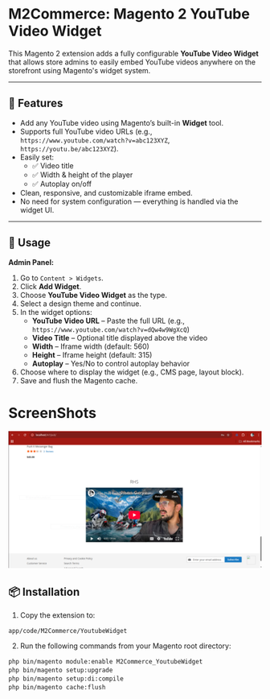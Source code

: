 # M2Commerce: Magento 2 YouTube Video Widget

This Magento 2 extension adds a fully configurable **YouTube Video Widget** that allows store admins to easily embed YouTube videos anywhere on the storefront using Magento's widget system.

---

## 🧩 Features

- Add any YouTube video using Magento’s built-in **Widget** tool.
- Supports full YouTube video URLs (e.g., `https://www.youtube.com/watch?v=abc123XYZ`, `https://youtu.be/abc123XYZ`).
- Easily set:
    - ✅ Video title
    - ✅ Width & height of the player
    - ✅ Autoplay on/off
- Clean, responsive, and customizable iframe embed.
- No need for system configuration — everything is handled via the widget UI.

---

## 🧰 Usage

**Admin Panel:**

1. Go to `Content > Widgets`.
2. Click **Add Widget**.
3. Choose **YouTube Video Widget** as the type.
4. Select a design theme and continue.
5. In the widget options:
    - **YouTube Video URL** – Paste the full URL (e.g., `https://www.youtube.com/watch?v=dQw4w9WgXcQ`)
    - **Video Title** – Optional title displayed above the video
    - **Width** – Iframe width (default: 560)
    - **Height** – Iframe height (default: 315)
    - **Autoplay** – Yes/No to control autoplay behavior
6. Choose where to display the widget (e.g., CMS page, layout block).
7. Save and flush the Magento cache.

# ScreenShots
![12.png](Screenshots/12.png)

## 📦 Installation

1. Copy the extension to:
```
app/code/M2Commerce/YoutubeWidget
```

2. Run the following commands from your Magento root directory:

```bash
php bin/magento module:enable M2Commerce_YoutubeWidget
php bin/magento setup:upgrade
php bin/magento setup:di:compile
php bin/magento cache:flush
```
